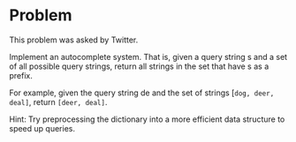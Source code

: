 # Problem

This problem was asked by Twitter.

Implement an autocomplete system. That is, given a query string s and a set of all possible query strings, return all strings in the set that have s as a prefix.

For example, given the query string de and the set of strings [`dog, deer, deal]`, return `[deer, deal]`.

Hint: Try preprocessing the dictionary into a more efficient data structure to speed up queries.

